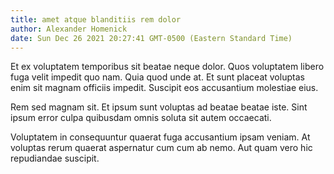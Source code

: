 ```yaml
---
title: amet atque blanditiis rem dolor
author: Alexander Homenick
date: Sun Dec 26 2021 20:27:41 GMT-0500 (Eastern Standard Time)
---
```

Et ex voluptatem temporibus sit beatae neque dolor. Quos voluptatem libero fuga velit impedit quo nam. Quia quod unde at. Et sunt placeat voluptas enim sit magnam officiis impedit. Suscipit eos accusantium molestiae eius.

 Rem sed magnam sit. Et ipsum sunt voluptas ad beatae beatae iste. Sint ipsum error culpa quibusdam omnis soluta sit autem occaecati.

 Voluptatem in consequuntur quaerat fuga accusantium ipsam veniam. At voluptas rerum quaerat aspernatur cum cum ab nemo. Aut quam vero hic repudiandae suscipit.